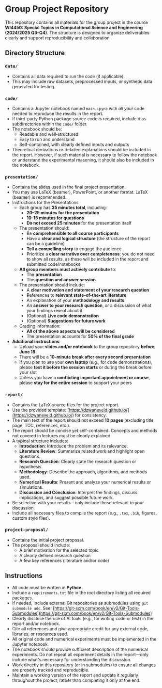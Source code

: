 # Group Project Repository

This repository contains all materials for the group project in the course **WI4450: Special Topics in Computational Science and Engineering (2024/2025 Q3–Q4)**. The structure is designed to organize deliverables clearly and support reproducibility and collaboration.

## Directory Structure

### `data/`
- Contains all data required to run the code (if applicable).
- This may include raw datasets, preprocessed inputs, or synthetic data generated for testing.

### `code/`
- Contains a Jupyter notebook named `main.ipynb` with *all your* code needed to reproduce the results in the report.
- If third-party Python package source code is required, include it as subdirectories within the `code/` folder.
- The notebook should be:
  - Readable and well-structured
  - Easy to run and understand
  - Self-contained, with clearly defined inputs and outputs
- Theoretical derivations or detailed explanations should be included in the report. However, if such material is necessary to follow the notebook or understand the experimental reasoning, it should also be included in the notebook.

### `presentation/`
- Contains the slides used in the final project presentation.
- You may use LaTeX (beamer), PowerPoint, or another format. LaTeX (beamer) is recommended.
- Instructions for the Presentations
  - Each group has **35 minutes total**, including:
    - **20–25 minutes for the presentation**
    - **10–15 minutes for questions**
    - **Do not exceed 25 minutes** for the presentation itself
  - The presentation should:
    - Be **comprehensible to all course participants**
    - Have a **clear and logical structure** (the structure of the report can be a guideline)
    - **Tell a compelling story** to engage the audience
    - Prioritize a **clear narrative over completeness**; you do not need to show all results, as these will be included in the report and submitted code/notebooks
  - **All group members must actively contribute** to:
    - The **presentation**
    - The **question and answer session**
  - The presentation should include:
    - A **clear motivation and statement of your research question**
    - References to **relevant state-of-the-art literature**
    - An explanation of your **methodology and results**
    - An **answer to your research question**, or a discussion of what your findings reveal about it
    - (Optional) **Live code demonstration**
    - (Optional) **Suggestions for future work**
  - Grading information:
    - **All of the above aspects will be considered**
    - The presentation accounts for **50% of the final grade**
- **Additional instructions**:
  - Upload your **slides and/or notebook** to the group repository **before June 18**
  - There will be a **10-minute break after every second presentation**
  - If you plan to use your **own laptop** (e.g., for code demonstrations), please **test it before the session starts** or during the break before your slot
  - Unless you have a **conflicting important appointment or course**, please **stay for the entire session** to support your peers

### `report/`
- Contains the LaTeX source files for the project report.
- Use the provided template: [https://dzwaneveld.github.io/](https://dzwaneveld.github.io/) for consistency.
- The main text of the report should not exceed **10 pages** (excluding title page, TOC, references, etc.).
- The report should be concise yet self-contained. Concepts and methods not covered in lectures must be clearly explained.
- A typical structure includes:
  - **Introduction**: Introduce the problem and its relevance.
  - **Literature Review**: Summarize related work and highlight open questions.
  - **Research Question**: Clearly state the research question or hypothesis.
  - **Methodology**: Describe the approach, algorithms, and methods used.
  - **Numerical Results**: Present and analyze your numerical results or simulations.
  - **Discussion and Conclusion**: Interpret the findings, discuss implications, and suggest possible future work.
- Be selective with your results—only include those relevant to your discussion.
- Include all necessary files to compile the report (e.g., `.tex`, `.bib`, figures, custom style files).

### `project-proposal/`
- Contains the initial project proposal.
- The proposal should include:
  - A brief motivation for the selected topic
  - A clearly defined research question
  - A few key references (literature and/or code)

## Instructions

- All code must be written in **Python**.
- Include a `requirements.txt` file in the root directory listing all required packages.
- If needed, include external Git repositories as submodules using `git submodule add`. See: [https://git-scm.com/book/en/v2/Git-Tools-Submodules](https://git-scm.com/book/en/v2/Git-Tools-Submodules)
- Clearly disclose the use of AI tools (e.g., for writing code or text) in the report and/or notebook.
- Cite all references and give appropriate credit for any external code, libraries, or resources used.
- All original code and numerical experiments must be implemented in the Jupyter notebook.
- The notebook should provide sufficient description of the numerical experiments. Do not repeat all experiment details in the report—only include what's necessary for understanding the discussion.
- Work directly in this repository (or in submodules) to ensure all changes are properly tracked and reproducible.
- Maintain a working version of the report and update it regularly throughout the project, rather than completing it only at the end.